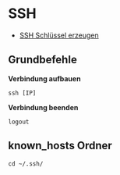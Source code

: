 # SSH

- [SSH Schlüssel erzeugen](ssh-keygen.md)

## Grundbefehle

**Verbindung aufbauen**

    ssh [IP]

**Verbindung beenden**

    logout

## known_hosts Ordner

    cd ~/.ssh/

